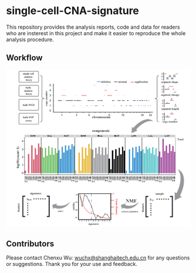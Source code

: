 # single-cell-CNA-signature
This repository provides the analysis reports, code and data for readers who are insterest in this project and make it easier to reproduce the whole analysis procedure.

## Workflow

![Image text](result/workflow.png)

## Contributors

Please contact Chenxu Wu: [wuchx@shanghaitech.edu.cn](mailto:wuchx@shanghaitech.edu.cn) for any questions or suggestions. Thank you for your use and feedback.
